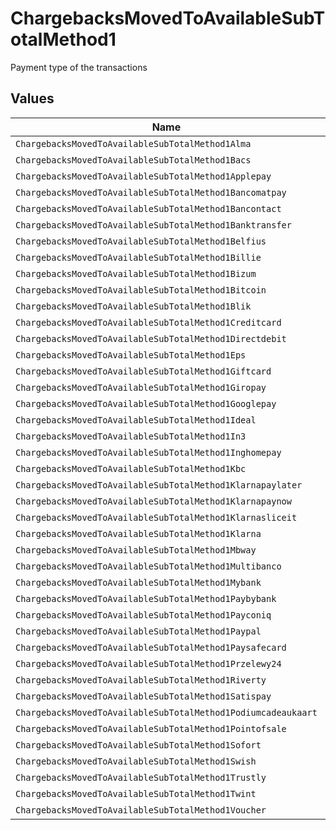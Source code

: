 # ChargebacksMovedToAvailableSubTotalMethod1

Payment type of the transactions


## Values

| Name                                                          | Value                                                         |
| ------------------------------------------------------------- | ------------------------------------------------------------- |
| `ChargebacksMovedToAvailableSubTotalMethod1Alma`              | alma                                                          |
| `ChargebacksMovedToAvailableSubTotalMethod1Bacs`              | bacs                                                          |
| `ChargebacksMovedToAvailableSubTotalMethod1Applepay`          | applepay                                                      |
| `ChargebacksMovedToAvailableSubTotalMethod1Bancomatpay`       | bancomatpay                                                   |
| `ChargebacksMovedToAvailableSubTotalMethod1Bancontact`        | bancontact                                                    |
| `ChargebacksMovedToAvailableSubTotalMethod1Banktransfer`      | banktransfer                                                  |
| `ChargebacksMovedToAvailableSubTotalMethod1Belfius`           | belfius                                                       |
| `ChargebacksMovedToAvailableSubTotalMethod1Billie`            | billie                                                        |
| `ChargebacksMovedToAvailableSubTotalMethod1Bizum`             | bizum                                                         |
| `ChargebacksMovedToAvailableSubTotalMethod1Bitcoin`           | bitcoin                                                       |
| `ChargebacksMovedToAvailableSubTotalMethod1Blik`              | blik                                                          |
| `ChargebacksMovedToAvailableSubTotalMethod1Creditcard`        | creditcard                                                    |
| `ChargebacksMovedToAvailableSubTotalMethod1Directdebit`       | directdebit                                                   |
| `ChargebacksMovedToAvailableSubTotalMethod1Eps`               | eps                                                           |
| `ChargebacksMovedToAvailableSubTotalMethod1Giftcard`          | giftcard                                                      |
| `ChargebacksMovedToAvailableSubTotalMethod1Giropay`           | giropay                                                       |
| `ChargebacksMovedToAvailableSubTotalMethod1Googlepay`         | googlepay                                                     |
| `ChargebacksMovedToAvailableSubTotalMethod1Ideal`             | ideal                                                         |
| `ChargebacksMovedToAvailableSubTotalMethod1In3`               | in3                                                           |
| `ChargebacksMovedToAvailableSubTotalMethod1Inghomepay`        | inghomepay                                                    |
| `ChargebacksMovedToAvailableSubTotalMethod1Kbc`               | kbc                                                           |
| `ChargebacksMovedToAvailableSubTotalMethod1Klarnapaylater`    | klarnapaylater                                                |
| `ChargebacksMovedToAvailableSubTotalMethod1Klarnapaynow`      | klarnapaynow                                                  |
| `ChargebacksMovedToAvailableSubTotalMethod1Klarnasliceit`     | klarnasliceit                                                 |
| `ChargebacksMovedToAvailableSubTotalMethod1Klarna`            | klarna                                                        |
| `ChargebacksMovedToAvailableSubTotalMethod1Mbway`             | mbway                                                         |
| `ChargebacksMovedToAvailableSubTotalMethod1Multibanco`        | multibanco                                                    |
| `ChargebacksMovedToAvailableSubTotalMethod1Mybank`            | mybank                                                        |
| `ChargebacksMovedToAvailableSubTotalMethod1Paybybank`         | paybybank                                                     |
| `ChargebacksMovedToAvailableSubTotalMethod1Payconiq`          | payconiq                                                      |
| `ChargebacksMovedToAvailableSubTotalMethod1Paypal`            | paypal                                                        |
| `ChargebacksMovedToAvailableSubTotalMethod1Paysafecard`       | paysafecard                                                   |
| `ChargebacksMovedToAvailableSubTotalMethod1Przelewy24`        | przelewy24                                                    |
| `ChargebacksMovedToAvailableSubTotalMethod1Riverty`           | riverty                                                       |
| `ChargebacksMovedToAvailableSubTotalMethod1Satispay`          | satispay                                                      |
| `ChargebacksMovedToAvailableSubTotalMethod1Podiumcadeaukaart` | podiumcadeaukaart                                             |
| `ChargebacksMovedToAvailableSubTotalMethod1Pointofsale`       | pointofsale                                                   |
| `ChargebacksMovedToAvailableSubTotalMethod1Sofort`            | sofort                                                        |
| `ChargebacksMovedToAvailableSubTotalMethod1Swish`             | swish                                                         |
| `ChargebacksMovedToAvailableSubTotalMethod1Trustly`           | trustly                                                       |
| `ChargebacksMovedToAvailableSubTotalMethod1Twint`             | twint                                                         |
| `ChargebacksMovedToAvailableSubTotalMethod1Voucher`           | voucher                                                       |